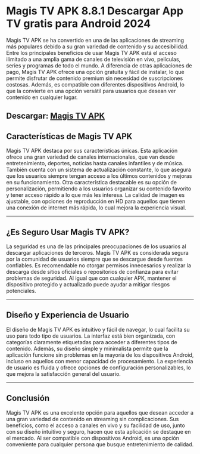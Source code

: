 # Magis TV APK 8.8.1 Descargar App TV gratis para Android 2024

Magis TV APK se ha convertido en una de las aplicaciones de streaming más populares debido a su gran variedad de contenido y su accesibilidad. Entre los principales beneficios de usar Magis TV APK está el acceso ilimitado a una amplia gama de canales de televisión en vivo, películas, series y programas de todo el mundo. A diferencia de otras aplicaciones de pago, Magis TV APK ofrece una opción gratuita y fácil de instalar, lo que permite disfrutar de contenido premium sin necesidad de suscripciones costosas. Además, es compatible con diferentes dispositivos Android, lo que la convierte en una opción versátil para usuarios que desean ver contenido en cualquier lugar.

Descargar: [Magis TV APK](https://apkhihe.org/magis-tv/)
---

## **Características de Magis TV APK**

Magis TV APK destaca por sus características únicas. Esta aplicación ofrece una gran variedad de canales internacionales, que van desde entretenimiento, deportes, noticias hasta canales infantiles y de música. También cuenta con un sistema de actualización constante, lo que asegura que los usuarios siempre tengan acceso a los últimos contenidos y mejoras en su funcionamiento. Otra característica destacable es su opción de personalización, permitiendo a los usuarios organizar su contenido favorito y tener acceso rápido a lo que más les interesa. La calidad de imagen es ajustable, con opciones de reproducción en HD para aquellos que tienen una conexión de internet más rápida, lo cual mejora la experiencia visual.

---

## **¿Es Seguro Usar Magis TV APK?**

La seguridad es una de las principales preocupaciones de los usuarios al descargar aplicaciones de terceros. Magis TV APK es considerada segura por la comunidad de usuarios siempre que se descargue desde fuentes confiables. Es recomendable no otorgar permisos innecesarios y realizar la descarga desde sitios oficiales o repositorios de confianza para evitar problemas de seguridad. Al igual que con cualquier APK, mantener el dispositivo protegido y actualizado puede ayudar a mitigar riesgos potenciales.

---

## **Diseño y Experiencia de Usuario**

El diseño de Magis TV APK es intuitivo y fácil de navegar, lo cual facilita su uso para todo tipo de usuarios. La interfaz está bien organizada, con categorías claramente etiquetadas para acceder a diferentes tipos de contenido. Además, su diseño simple y minimalista permite que la aplicación funcione sin problemas en la mayoría de los dispositivos Android, incluso en aquellos con menor capacidad de procesamiento. La experiencia de usuario es fluida y ofrece opciones de configuración personalizables, lo que mejora la satisfacción general del usuario.

---
## **Conclusión**

Magis TV APK es una excelente opción para aquellos que desean acceder a una gran variedad de contenido en streaming sin complicaciones. Sus beneficios, como el acceso a canales en vivo y su facilidad de uso, junto con su diseño intuitivo y seguro, hacen que esta aplicación se destaque en el mercado. Al ser compatible con dispositivos Android, es una opción conveniente para cualquier persona que busque entretenimiento de calidad.
